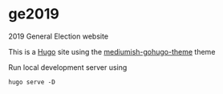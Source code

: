 # ge2019

2019 General Election website

This is a [Hugo](https://gohugo.io/) site using the [mediumish-gohugo-theme](https://github.com/lgaida/mediumish-gohugo-theme) theme

Run local development server using

```
hugo serve -D
```
